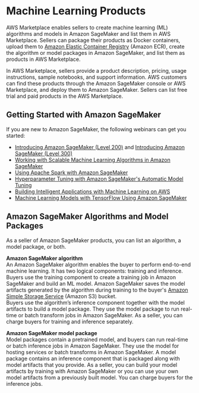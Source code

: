 # Machine Learning Products<a name="machine-learning-products"></a>

 AWS Marketplace enables sellers to create machine learning \(ML\) algorithms and models in Amazon SageMaker and list them in AWS Marketplace\. Sellers can package their products as Docker containers, upload them to [Amazon Elastic Container Registry](https://aws.amazon.com/ecr/) \(Amazon ECR\), create the algorithm or model packages in Amazon SageMaker, and list them as products in AWS Marketplace\. 

 In AWS Marketplace, sellers provide a product description, pricing, usage instructions, sample notebooks, and support information\. AWS customers can find these products through the Amazon SageMaker console or AWS Marketplace, and deploy them to Amazon SageMaker\. Sellers can list free trial and paid products in the AWS Marketplace\. 

## Getting Started with Amazon SageMaker<a name="getting-started-with-sagemaker"></a>

 If you are new to Amazon SageMaker, the following webinars can get you started:
+ [Introducing Amazon SageMaker \(Level 200\)](https://pages.awscloud.com/Introducing-Amazon-SageMaker_0209-MCL_OD.html) and [Introducing Amazon SageMaker \(Level 300\)](https://pages.awscloud.com/Introducing-Amazon-SageMaker_0109-MCL_OD.html)
+ [Working with Scalable Machine Learning Algorithms in Amazon SageMaker](https://pages.awscloud.com/Working-with-Scalable-Machine-Learning-Algorithms-in-Amazon-SageMaker_0304-MCL_OD.html) 
+ [Using Apache Spark with Amazon SageMaker](https://pages.awscloud.com/Using-Apache-Spark-with-Amazon-SageMaker_0504-MCL_OD.html) 
+ [Hyperparameter Tuning with Amazon SageMaker's Automatic Model Tuning](https://pages.awscloud.com/Hyperparameter-Tuning-with-Amazon-SageMakers-Automatic-Model-Tuning_0704-MCL_OD.html) 
+ [Building Intelligent Applications with Machine Learning on AWS](https://pages.awscloud.com/Build-Intelligent-Applications-with-Machine-Learning-on-AWS_0710-MCL_OD.html) 
+ [Machine Learning Models with TensorFlow Using Amazon SageMaker](https://pages.awscloud.com/Machine-Learning-Models-with-TensorFlow-Using-Amazon-SageMaker_0801-MCL_OD.html) 

## Amazon SageMaker Algorithms and Model Packages<a name="amazon-sagemaker-algorithms-and-model-packages"></a>

 As a seller of Amazon SageMaker products, you can list an algorithm, a model package, or both\.  

**Amazon SageMaker algorithm**  
 An Amazon SageMaker algorithm enables the buyer to perform end\-to\-end machine learning\. It has two logical components: training and inference\. Buyers use the training component to create a training job in Amazon SageMaker and build an ML model\. Amazon SageMaker saves the model artifacts generated by the algorithm during training to the buyer's [Amazon Simple Storage Service](https://aws.amazon.com/s3/) \(Amazon S3\) bucket\.   
 Buyers use the algorithm’s inference component together with the model artifacts to build a model package\. They use the model package to run real\-time or batch transform jobs in Amazon SageMaker\. As a seller, you can charge buyers for training and inference separately\.  

**Amazon SageMaker model package**  
 Model packages contain a pretrained model, and buyers can run real\-time or batch inference jobs in Amazon SageMaker\. They use the model for hosting services or batch transforms in Amazon SageMaker\. A model package contains an inference component that is packaged along with model artifacts that you provide\. As a seller, you can build your model artifacts by training with Amazon SageMaker or you can use your own model artifacts from a previously built model\. You can charge buyers for the inference jobs\. 